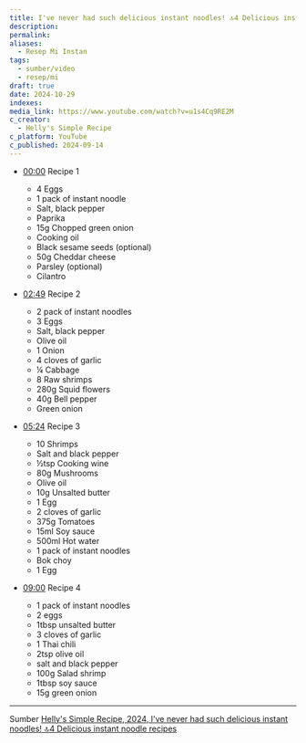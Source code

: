 ```yaml
---
title: I've never had such delicious instant noodles! 🔝4 Delicious instant noodle recipes
description: 
permalink: 
aliases:
  - Resep Mi Instan
tags:
  - sumber/video
  - resep/mi
draft: true
date: 2024-10-29
indexes: 
media_link: https://www.youtube.com/watch?v=u1s4Cq9RE2M
c_creator:
  - Helly's Simple Recipe
c_platform: YouTube
c_published: 2024-09-14
---
```

- [00:00](https://www.youtube.com/watch?v=u1s4Cq9RE2M&t=0)  Recipe 1
	- 4 Eggs
	- 1 pack of instant noodle
	- Salt, black pepper
	- Paprika
	- 15g Chopped green onion
	- Cooking oil
	- Black sesame seeds (optional)
	- 50g Cheddar cheese
	- Parsley (optional)
	- Cilantro

- [02:49](https://www.youtube.com/watch?t=169&v=u1s4Cq9RE2M)  Recipe 2
	- 2 pack of instant noodles
	- 3 Eggs
	- Salt, black pepper
	- Olive oil
	- 1 Onion
	- 4 cloves of garlic
	- ¼ Cabbage
	- 8 Raw shrimps
	- 280g Squid flowers
	- 40g Bell pepper
	- Green onion

- [05:24](https://www.youtube.com/watch?t=324&v=u1s4Cq9RE2M)  Recipe 3
	- 10 Shrimps
	- Salt and black pepper
	- ½tsp Cooking wine
	- 80g Mushrooms
	- Olive oil
	- 10g Unsalted butter
	- 1 Egg
	- 2 cloves of garlic
	- 375g Tomatoes
	- 15ml Soy sauce
	- 500ml Hot water
	- 1 pack of instant noodles
	- Bok choy
	- 1 Egg

-  [09:00](https://www.youtube.com/watch?t=541&v=u1s4Cq9RE2M) Recipe 4
	- 1 pack of instant noodles 
	- 2 eggs
	- 1tbsp unsalted butter 
	- 3 cloves of garlic
	- 1 Thai chili
	- 2tsp olive oil
	- salt and black pepper
	- 100g Salad shrimp
	- 1tbsp soy sauce
	- 15g green onion





---
Sumber [Helly's Simple Recipe, 2024, I've never had such delicious instant noodles! 🔝4 Delicious instant noodle recipes](https://www.youtube.com/watch?v=u1s4Cq9RE2M)